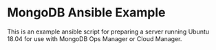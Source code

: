 # MongoDB Ansible Example

This is an example ansible script for preparing a server running Ubuntu 18.04 for use with MongoDB Ops Manager or Cloud Manager.